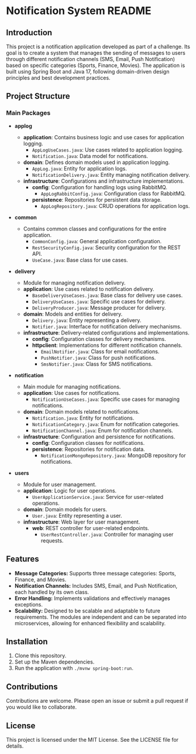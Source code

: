 # Notification System README

## Introduction

This project is a notification application developed as part of a challenge. Its goal is to create a system that manages the sending of messages to users through different notification channels (SMS, Email, Push Notification) based on specific categories (Sports, Finance, Movies). The application is built using Spring Boot and Java 17, following domain-driven design principles and best development practices.

## Project Structure

### Main Packages

- **applog**
    - **application**: Contains business logic and use cases for application logging.
        - `AppLogUseCases.java`: Use cases related to application logging.
        - `Notification.java`: Data model for notifications.
    - **domain**: Defines domain models used in application logging.
        - `AppLog.java`: Entity for application logs.
        - `NotificationDelivery.java`: Entity managing notification delivery.
    - **infrastructure**: Configurations and infrastructure implementations.
        - **config**: Configuration for handling logs using RabbitMQ.
            - `AppLogRabbitConfig.java`: Configuration class for RabbitMQ.
        - **persistence**: Repositories for persistent data storage.
            - `AppLogRepository.java`: CRUD operations for application logs.

- **common**
    - Contains common classes and configurations for the entire application.
        - `CommonConfig.java`: General application configuration.
        - `RestSecurityConfig.java`: Security configuration for the REST API.
        - `UseCase.java`: Base class for use cases.

- **delivery**
    - Module for managing notification delivery.
    - **application**: Use cases related to notification delivery.
        - `BaseDeliveryUseCases.java`: Base class for delivery use cases.
        - `DeliveryUseCases.java`: Specific use cases for delivery.
        - `DeliveryProducer.java`: Message producer for delivery.
    - **domain**: Models and entities for delivery.
        - `Delivery.java`: Entity representing a delivery.
        - `Notifier.java`: Interface for notification delivery mechanisms.
    - **infrastructure**: Delivery-related configurations and implementations.
        - **config**: Configuration classes for delivery mechanisms.
        - **httpclient**: Implementations for different notification channels.
            - `EmailNotifier.java`: Class for email notifications.
            - `PushNotifier.java`: Class for push notifications.
            - `SmsNotifier.java`: Class for SMS notifications.

- **notification**
    - Main module for managing notifications.
    - **application**: Use cases for notifications.
        - `NotificationUseCases.java`: Specific use cases for managing notifications.
    - **domain**: Domain models related to notifications.
        - `Notification.java`: Entity for notifications.
        - `NotificationCategory.java`: Enum for notification categories.
        - `NotificationChannel.java`: Enum for notification channels.
    - **infrastructure**: Configuration and persistence for notifications.
        - **config**: Configuration classes for notifications.
        - **persistence**: Repositories for notification data.
            - `NotificationMongoRepository.java`: MongoDB repository for notifications.

- **users**
    - Module for user management.
    - **application**: Logic for user operations.
        - `UserApplicationService.java`: Service for user-related operations.
    - **domain**: Domain models for users.
        - `User.java`: Entity representing a user.
    - **infrastructure**: Web layer for user management.
        - **web**: REST controller for user-related endpoints.
            - `UserRestController.java`: Controller for managing user requests.

## Features

- **Message Categories:** Supports three message categories: Sports, Finance, and Movies.
- **Notification Channels:** Includes SMS, Email, and Push Notification, each handled by its own class.
- **Error Handling:** Implements validations and effectively manages exceptions.
- **Scalability:** Designed to be scalable and adaptable to future requirements. The modules are independent and can be separated into microservices, allowing for enhanced flexibility and scalability.

## Installation

1. Clone this repository.
2. Set up the Maven dependencies.
3. Run the application with `./mvnw spring-boot:run`.

## Contributions

Contributions are welcome. Please open an issue or submit a pull request if you would like to collaborate.

## License

This project is licensed under the MIT License. See the LICENSE file for details.
